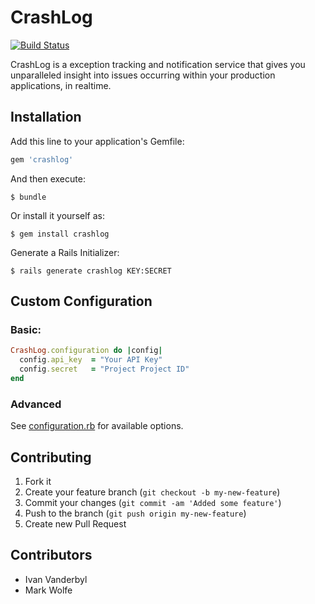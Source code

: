 # CrashLog

[![Build Status](https://secure.travis-ci.org/crashlog/crashlog.png)](http://travis-ci.org/crashlog/crashlog)

CrashLog is a exception tracking and notification service that gives you unparalleled
insight into issues occurring within your production applications, in realtime.

## Installation

Add this line to your application's Gemfile:

```ruby
gem 'crashlog'
```

And then execute:

    $ bundle

Or install it yourself as:

    $ gem install crashlog

Generate a Rails Initializer:

    $ rails generate crashlog KEY:SECRET

## Custom Configuration

### Basic:

```ruby
CrashLog.configuration do |config|
  config.api_key  = "Your API Key"
  config.secret   = "Project Project ID"
end
```

### Advanced

See [configuration.rb](/crashlog/crashlog/blob/master/lib/crash_log/configuration.rb)
for available options.

## Contributing

1. Fork it
2. Create your feature branch (`git checkout -b my-new-feature`)
3. Commit your changes (`git commit -am 'Added some feature'`)
4. Push to the branch (`git push origin my-new-feature`)
5. Create new Pull Request

## Contributors

- Ivan Vanderbyl
- Mark Wolfe
